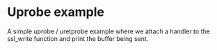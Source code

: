 # Uprobe example

A simple uprobe / uretprobe example where we attach a handler to the ssl_write function and print the buffer being sent.